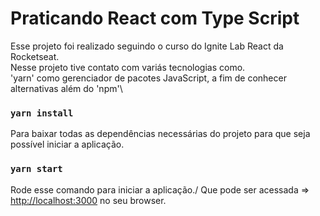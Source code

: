 
# Praticando React com Type Script
Esse projeto foi realizado seguindo o curso do Ignite Lab React da Rocketseat.\
Nesse projeto tive contato com variás tecnologias como.\
'yarn' como gerenciador de pacotes JavaScript, a fim de conhecer alternativas além do 'npm'\


### `yarn install`
Para baixar todas as dependências necessárias do projeto para que seja possível iniciar a aplicação.

### `yarn start`
Rode esse comando para iniciar a aplicação./
Que pode ser acessada => [http://localhost:3000](http://localhost:3000) no seu browser.


